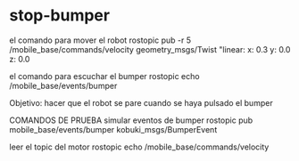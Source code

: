 # stop-bumper

el comando para mover el robot
rostopic pub -r 5 /mobile_base/commands/velocity geometry_msgs/Twist "linear:
  x: 0.3
  y: 0.0
  z: 0.0

el comando para escuchar el bumper
rostopic echo /mobile_base/events/bumper

Objetivo: hacer que el robot se pare cuando se haya pulsado el bumper




COMANDOS DE PRUEBA
simular eventos de bumper
rostopic pub mobile_base/events/bumper kobuki_msgs/BumperEvent

leer el topic del motor
rostopic echo /mobile_base/commands/velocity
